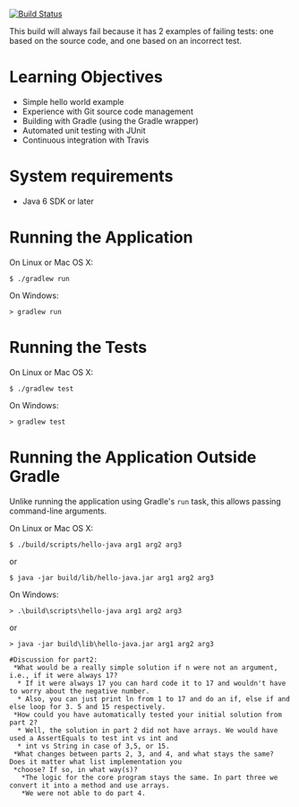 [![Build Status](https://travis-ci.org/LoyolaChicagoCode/hello-java.svg?branch=master)](https://travis-ci.org/LoyolaChicagoCode/hello-java)

This build will always fail because it has 2 examples of failing tests:
one based on the source code, and one based on an incorrect test.

# Learning Objectives

* Simple hello world example
* Experience with Git source code management
* Building with Gradle (using the Gradle wrapper)
* Automated unit testing with JUnit
* Continuous integration with Travis

# System requirements

* Java 6 SDK or later

# Running the Application

On Linux or Mac OS X:

    $ ./gradlew run
	
On Windows:
	
    > gradlew run

# Running the Tests

On Linux or Mac OS X:

    $ ./gradlew test
	
On Windows:
	
    > gradlew test

# Running the Application Outside Gradle

Unlike running the application using Gradle's `run` task,
this allows passing command-line arguments.

On Linux or Mac OS X:

    $ ./build/scripts/hello-java arg1 arg2 arg3

or

    $ java -jar build/lib/hello-java.jar arg1 arg2 arg3

On Windows:

    > .\build\scripts\hello-java arg1 arg2 arg3

or

    > java -jar build\lib\hello-java.jar arg1 arg2 arg3

    #Discussion for part2:
     *What would be a really simple solution if n were not an argument, i.e., if it were always 17?
      * If it were always 17 you can hard code it to 17 and wouldn't have to worry about the negative number.
      * Also, you can just print ln from 1 to 17 and do an if, else if and else loop for 3. 5 and 15 respectively.
     *How could you have automatically tested your initial solution from part 2?
      * Well, the solution in part 2 did not have arrays. We would have used a AssertEquals to test int vs int and
      * int vs String in case of 3,5, or 15.
     *What changes between parts 2, 3, and 4, and what stays the same? Does it matter what list implementation you
     *choose? If so, in what way(s)?
       *The logic for the core program stays the same. In part three we convert it into a method and use arrays.
       *We were not able to do part 4.